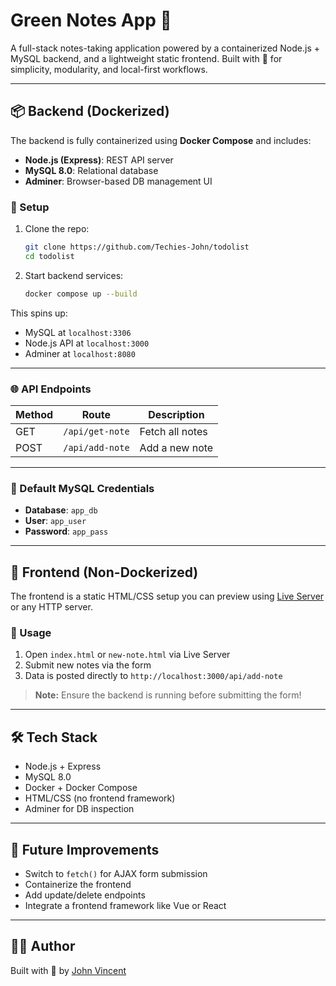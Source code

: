 # Green Notes App 💚

A full-stack notes-taking application powered by a containerized Node.js + MySQL backend, and a lightweight static frontend. Built with 💚 for simplicity, modularity, and local-first workflows.

---

## 📦 Backend (Dockerized)

The backend is fully containerized using **Docker Compose** and includes:

- **Node.js (Express)**: REST API server
- **MySQL 8.0**: Relational database
- **Adminer**: Browser-based DB management UI

### 🔧 Setup

1. Clone the repo:

   ```bash
   git clone https://github.com/Techies-John/todolist
   cd todolist
   ```

2. Start backend services:

   ```bash
   docker compose up --build
   ```

This spins up:

- MySQL at `localhost:3306`
- Node.js API at `localhost:3000`
- Adminer at `localhost:8080`

---

### 🌐 API Endpoints

| Method | Route           | Description     |
| ------ | --------------- | --------------- |
| GET    | `/api/get-note` | Fetch all notes |
| POST   | `/api/add-note` | Add a new note  |

---

### 💾 Default MySQL Credentials

- **Database**: `app_db`
- **User**: `app_user`
- **Password**: `app_pass`

---

## 🎨 Frontend (Non-Dockerized)

The frontend is a static HTML/CSS setup you can preview using [Live Server](https://marketplace.visualstudio.com/items?itemName=ritwickdey.LiveServer) or any HTTP server.

### 🔧 Usage

1. Open `index.html` or `new-note.html` via Live Server
2. Submit new notes via the form
3. Data is posted directly to `http://localhost:3000/api/add-note`

> **Note:** Ensure the backend is running before submitting the form!

---

## 🛠️ Tech Stack

- Node.js + Express
- MySQL 8.0
- Docker + Docker Compose
- HTML/CSS (no frontend framework)
- Adminer for DB inspection

---

## 🚧 Future Improvements

- Switch to `fetch()` for AJAX form submission
- Containerize the frontend
- Add update/delete endpoints
- Integrate a frontend framework like Vue or React

---

## 👨‍💻 Author

Built with 💚 by [John Vincent](https://github.com/Techies-John)
